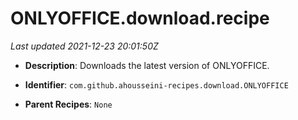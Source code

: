 # ONLYOFFICE.download.recipe

_Last updated 2021-12-23 20:01:50Z_

- **Description**: Downloads the latest version of ONLYOFFICE.

- **Identifier**: `com.github.ahousseini-recipes.download.ONLYOFFICE`

- **Parent Recipes**: `None`
